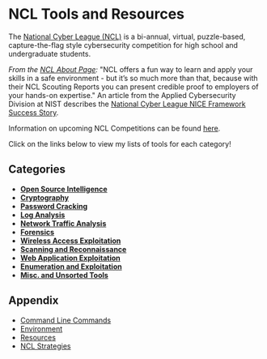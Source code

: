 # NCL Tools and Resources
The [National Cyber League (NCL)](https://nationalcyberleague.org/) is a bi-annual, virtual, puzzle-based, capture-the-flag style cybersecurity competition for high school and undergraduate students. 

*From the [NCL About Page](https://nationalcyberleague.org/about):* "NCL offers a fun way to learn and apply your skills in a safe environment - but it’s so much more than that, because with their NCL Scouting Reports you can present credible proof to employers of your hands-on expertise."
An article from the Applied Cybersecurity Division at NIST describes the [National Cyber League NICE Framework Success Story](https://www.nist.gov/itl/applied-cybersecurity/nice/nice-framework-resource-center/nice-framework-success-story-national).  

Information on upcoming NCL Competitions can be found [here](https://nationalcyberleague.org/competition).

Click on the links below to view my lists of tools for each category!

## Categories
- [**Open Source Intelligence**](/tools/osint-tools.md#Open-Source-Intelligence)
- [**Cryptography**](/tools/cryptography-tools.md#Cryptography)
- [**Password Cracking**](/tools/password-cracking-tools.md#Password-Cracking)
- [**Log Analysis**](/tools/log-analysis-tools.md#Log-Analysis)
- [**Network Traffic Analysis**](/tools/network-traffic-analysis-tools.md#Network-Traffic-Analysis)
- [**Forensics**](/tools/forensics-tools.md#Forensics)
- [**Wireless Access Exploitation**](/tools/wireless-access-exploit-tools.md#Wireless-Access-Exploitation)
- [**Scanning and Reconnaissance**](/tools/scanning-recon-tools.md#Scanning-and-Reconnaissance)
- [**Web Application Exploitation**](/tools/web-app-exploit.md#Web-Application-Exploitation)
- [**Enumeration and Exploitation**](/tools/enumeration-exploit-tools.md#Enumeration-and-Exploitation)
- [**Misc. and Unsorted Tools**](/tools/misc-tools.md)
## Appendix
- [Command Line Commands](https://github.com/Lydia-England/ncl-tools/blob/main/appendix/cmd-line-cmds.md)
- [Environment](https://github.com/Lydia-England/ncl-tools/blob/main/appendix/environment.md)
- [Resources](https://github.com/Lydia-England/ncl-tools/blob/main/appendix/resources.md)
- [NCL Strategies](https://github.com/Lydia-England/ncl-tools/blob/main/appendix/ncl-strategies.md)




